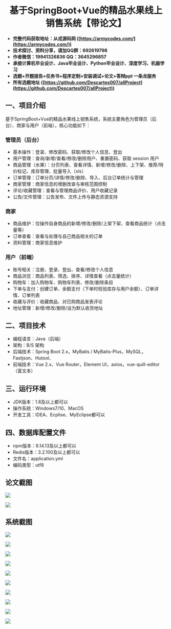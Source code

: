 <h1 align="center">基于SpringBoot+Vue的精品水果线上销售系统【带论文】</h1></p>

- <b>完整代码获取地址：从戎源码网 ([https://armycodes.com/](https://armycodes.com/))</b>
- <b>技术探讨、资料分享，请加QQ群：692619798</b>
- <b>作者微信：19941326836  QQ：3645296857</b>
- <b>承接计算机毕业设计、Java毕业设计、Python毕业设计、深度学习、机器学习</b>
- <b>选题+开题报告+任务书+程序定制+安装调试+论文+答辩ppt 一条龙服务</b>
- <b>所有选题地址 ([https://github.com/Descartes007/allProject](https://github.com/Descartes007/allProject)) </b>

## 一、项目介绍

基于SpringBoot+Vue的精品水果线上销售系统，系统主要角色为管理员（后台）、商家与用户（前端），核心功能如下：
### 管理员（后台）
- 基本操作：登录、修改密码、获取/修改个人信息、登出
- 用户管理：查询/新增/查看/修改/删除用户、重置密码、获取 session 用户
- 商品管理（水果）：分页列表、查看详情、新增/修改/删除、上下架、推荐/特价标记、库存管理、批量导入（xls）
- 订单管理：订单分页/详情/修改/删除、导入、后台订单统计与管理
- 商家管理：商家信息的增删改查与审核范围控制
- 评论/收藏管理：查看与管理商品评价、用户收藏记录
- 公告/文件管理：公告发布、文件上传与静态资源支持
### 商家
- 商品维护：仅操作自身商品的新增/修改/删除/上架下架、查看商品统计（点击量等）
- 订单查看：查看与处理与自己商品相关的订单
- 资料管理：商家信息维护
### 用户（前端）
- 账号相关：注册、登录、登出、查看/修改个人信息
- 商品浏览：商品列表、筛选、排序、详情查看（点击量统计）
- 购物车：加入购物车、购物车列表、修改/删除条目
- 下单与支付：创建订单、余额支付（下单时校验库存与用户余额）、订单详情、订单列表
- 收藏与评价：收藏商品、对已购商品发表评论
- 地址管理：新增/修改/删除/设为默认收货地址

## 二、项目技术

- 编程语言：Java（后端）
- 架构：B/S 架构
- 后端技术：Spring Boot 2.x，MyBatis / MyBatis-Plus，MySQL，Fastjson、Hutool、
- 前端技术：Vue 2.x、Vue Router，Element UI，axios，vue-quill-editor（富文本）


## 三、运行环境

- JDK版本：1.8及以上都可以
- 操作系统：Windows7/10、MacOS
- 开发工具：IDEA、Ecplise、MyEclipse都可以

## 四、数据库配置文件

- npm版本：6.14.13及以上都可以
- Redis版本：3.2.100及以上都可以
- 文件名：application.yml
- 编码类型：utf8

## 论文截图

![](screenshot/1.png)

![](screenshot/2.png)

## 系统截图

![](screenshot/3.png)

![](screenshot/4.png)

![](screenshot/5.png)

![](screenshot/6.png)

![](screenshot/7.png)

![](screenshot/8.png)

![](screenshot/9.png)

![](screenshot/10.png)

![](screenshot/11.png)

![](screenshot/12.png)
